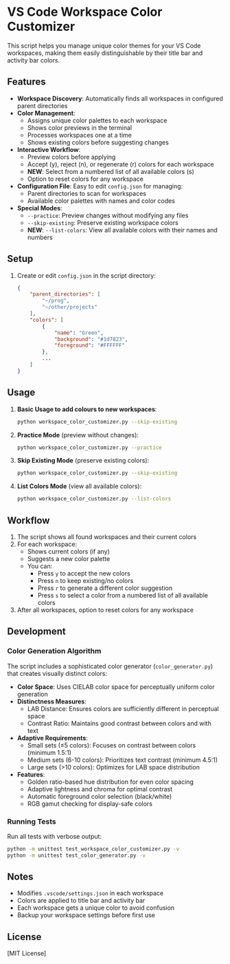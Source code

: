 # VS Code Workspace Color Customizer

This script helps you manage unique color themes for your VS Code workspaces, making them easily distinguishable by their title bar and activity bar colors.

## Features

- **Workspace Discovery**: Automatically finds all workspaces in configured parent directories
- **Color Management**: 
  - Assigns unique color palettes to each workspace
  - Shows color previews in the terminal
  - Processes workspaces one at a time
  - Shows existing colors before suggesting changes
- **Interactive Workflow**:
  - Preview colors before applying
  - Accept (y), reject (n), or regenerate (r) colors for each workspace
  - **NEW**: Select from a numbered list of all available colors (s)
  - Option to reset colors for any workspace
- **Configuration File**: Easy to edit `config.json` for managing:
  - Parent directories to scan for workspaces
  - Available color palettes with names and color codes
- **Special Modes**:
  - `--practice`: Preview changes without modifying any files
  - `--skip-existing`: Preserve existing workspace colors
  - **NEW**: `--list-colors`: View all available colors with their names and numbers

## Setup

1. Create or edit `config.json` in the script directory:
   ```json
   {
       "parent_directories": [
           "~/prog",
           "~/other/projects"
       ],
       "colors": [
           {
               "name": "Green",
               "background": "#1d7823",
               "foreground": "#FFFFFF"
           },
           ...
       ]
   }
   ```

## Usage

1. **Basic Usage to add colours to new workspaces**:
   ```bash
   python workspace_color_customizer.py --skip-existing
   ```

2. **Practice Mode** (preview without changes):
   ```bash
   python workspace_color_customizer.py --practice
   ```

3. **Skip Existing Mode** (preserve existing colors):
   ```bash
   python workspace_color_customizer.py --skip-existing
   ```

4. **List Colors Mode** (view all available colors):
   ```bash
   python workspace_color_customizer.py --list-colors
   ```

## Workflow

1. The script shows all found workspaces and their current colors
2. For each workspace:
   - Shows current colors (if any)
   - Suggests a new color palette
   - You can:
     - Press `y` to accept the new colors
     - Press `n` to keep existing/no colors
     - Press `r` to generate a different color suggestion
     - Press `s` to select a color from a numbered list of all available colors
3. After all workspaces, option to reset colors for any workspace

## Development

### Color Generation Algorithm

The script includes a sophisticated color generator (`color_generator.py`) that creates visually distinct colors:

- **Color Space**: Uses CIELAB color space for perceptually uniform color generation
- **Distinctness Measures**:
  - LAB Distance: Ensures colors are sufficiently different in perceptual space
  - Contrast Ratio: Maintains good contrast between colors and with text
- **Adaptive Requirements**:
  - Small sets (≤5 colors): Focuses on contrast between colors (minimum 1.5:1)
  - Medium sets (6-10 colors): Prioritizes text contrast (minimum 4.5:1)
  - Large sets (>10 colors): Optimizes for LAB space distribution
- **Features**:
  - Golden ratio-based hue distribution for even color spacing
  - Adaptive lightness and chroma for optimal contrast
  - Automatic foreground color selection (black/white)
  - RGB gamut checking for display-safe colors

### Running Tests

Run all tests with verbose output:
```bash
python -m unittest test_workspace_color_customizer.py -v
python -m unittest test_color_generator.py -v
```

## Notes

- Modifies `.vscode/settings.json` in each workspace
- Colors are applied to title bar and activity bar
- Each workspace gets a unique color to avoid confusion
- Backup your workspace settings before first use

## License

[MIT License]
